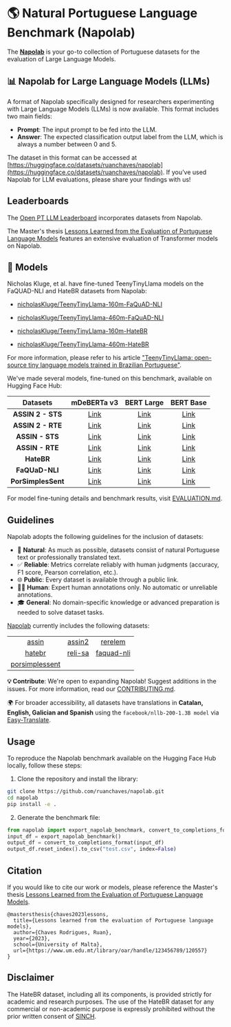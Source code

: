 # 🌎 Natural Portuguese Language Benchmark (Napolab)

The [**Napolab**](https://huggingface.co/datasets/ruanchaves/napolab) is your go-to collection of Portuguese datasets for the evaluation of Large Language Models.

## 📊 Napolab for Large Language Models (LLMs)

A format of Napolab specifically designed for researchers experimenting with Large Language Models (LLMs) is now available. This format includes two main fields:

* **Prompt**: The input prompt to be fed into the LLM.
* **Answer**: The expected classification output label from the LLM, which is always a number between 0 and 5.

The dataset in this format can be accessed at [https://huggingface.co/datasets/ruanchaves/napolab](https://huggingface.co/datasets/ruanchaves/napolab). If you’ve used Napolab for LLM evaluations, please share your findings with us!

## Leaderboards 

The [Open PT LLM Leaderboard](https://huggingface.co/spaces/eduagarcia/open_pt_llm_leaderboard) incorporates datasets from Napolab. 

The Master's thesis [Lessons Learned from the Evaluation of Portuguese Language Models](https://www.um.edu.mt/library/oar/handle/123456789/120557) features an extensive evaluation of Transformer models on Napolab.

## 🤖 Models

Nicholas Kluge, et al. have fine-tuned TeenyTinyLlama models on the FaQUAD-NLI and HateBR datasets from Napolab:

- [nicholasKluge/TeenyTinyLlama-160m-FaQuAD-NLI](https://huggingface.co/nicholasKluge/TeenyTinyLlama-160m-FaQuAD-NLI)

- [nicholasKluge/TeenyTinyLlama-460m-FaQuAD-NLI](https://huggingface.co/nicholasKluge/TeenyTinyLlama-460m-FaQuAD-NLI)

- [nicholasKluge/TeenyTinyLlama-160m-HateBR](https://huggingface.co/nicholasKluge/TeenyTinyLlama-160m-HateBR)

- [nicholasKluge/TeenyTinyLlama-460m-HateBR](https://huggingface.co/nicholasKluge/TeenyTinyLlama-460m-HateBR)

For more information, please refer to his article ["TeenyTinyLlama: open-source tiny language models trained in Brazilian Portuguese"](https://arxiv.org/abs/2401.16640).

We've made several models, fine-tuned on this benchmark, available on Hugging Face Hub:

| Datasets                     | mDeBERTa v3                                                                                                    | BERT Large                                                                                                    | BERT Base                                                                                                     |
|:----------------------------:|:--------------------------------------------------------------------------------------------------------------:|:-------------------------------------------------------------------------------------------------------------:|:--------------------------------------------------------------------------------------------------------------:|
| **ASSIN 2 - STS**            | [Link](https://huggingface.co/ruanchaves/mdeberta-v3-base-assin2-similarity)                                   | [Link](https://huggingface.co/ruanchaves/bert-large-portuguese-cased-assin2-similarity)                       | [Link](https://huggingface.co/ruanchaves/bert-base-portuguese-cased-assin2-similarity)                       |
| **ASSIN 2 - RTE**            | [Link](https://huggingface.co/ruanchaves/mdeberta-v3-base-assin2-entailment)                                  | [Link](https://huggingface.co/ruanchaves/bert-large-portuguese-cased-assin2-entailment)                       | [Link](https://huggingface.co/ruanchaves/bert-base-portuguese-cased-assin2-entailment)                       |
| **ASSIN - STS**              | [Link](https://huggingface.co/ruanchaves/mdeberta-v3-base-assin-similarity)                                   | [Link](https://huggingface.co/ruanchaves/bert-large-portuguese-cased-assin-similarity)                        | [Link](https://huggingface.co/ruanchaves/bert-base-portuguese-cased-assin-similarity)                        |
| **ASSIN - RTE**              | [Link](https://huggingface.co/ruanchaves/mdeberta-v3-base-assin-entailment)                                   | [Link](https://huggingface.co/ruanchaves/bert-large-portuguese-cased-assin-entailment)                        | [Link](https://huggingface.co/ruanchaves/bert-base-portuguese-cased-assin-entailment)                        |
| **HateBR**                   | [Link](https://huggingface.co/ruanchaves/mdeberta-v3-base-hatebr)                                             | [Link](https://huggingface.co/ruanchaves/bert-large-portuguese-cased-hatebr)                                 | [Link](https://huggingface.co/ruanchaves/bert-base-portuguese-cased-hatebr)                                  |
| **FaQUaD-NLI**               | [Link](https://huggingface.co/ruanchaves/mdeberta-v3-base-faquad-nli)                                         | [Link](https://huggingface.co/ruanchaves/bert-large-portuguese-cased-faquad-nli)                             | [Link](https://huggingface.co/ruanchaves/bert-base-portuguese-cased-faquad-nli)                              |
| **PorSimplesSent**           | [Link](https://huggingface.co/ruanchaves/mdeberta-v3-base-porsimplessent)                                     | [Link](https://huggingface.co/ruanchaves/bert-large-portuguese-cased-porsimplessent)                         | [Link](https://huggingface.co/ruanchaves/bert-base-portuguese-cased-porsimplessent)                          |


For model fine-tuning details and benchmark results, visit [EVALUATION.md](EVALUATION.md). 

## Guidelines

Napolab adopts the following guidelines for the inclusion of datasets:

* 🌿 **Natural**: As much as possible, datasets consist of natural Portuguese text or professionally translated text.
* ✅ **Reliable**: Metrics correlate reliably with human judgments (accuracy, F1 score, Pearson correlation, etc.).
* 🌐 **Public**: Every dataset is available through a public link.
* 👩‍🔧 **Human**: Expert human annotations only. No automatic or unreliable annotations.
* 🎓 **General**: No domain-specific knowledge or advanced preparation is needed to solve dataset tasks.

[Napolab](https://huggingface.co/datasets/ruanchaves/napolab) currently includes the following datasets:

| | | |
| :---: |  :---:  |  :---: |
|[assin](https://huggingface.co/datasets/assin) | [assin2](https://huggingface.co/datasets/assin2) | [rerelem](https://huggingface.co/datasets/ruanchaves/rerelem)|
|[hatebr](https://huggingface.co/datasets/ruanchaves/hatebr)| [reli-sa](https://huggingface.co/datasets/ruanchaves/reli-sa) | [faquad-nli](https://huggingface.co/datasets/ruanchaves/faquad-nli) |
|[porsimplessent](https://huggingface.co/datasets/ruanchaves/porsimplessent) | | |

**💡 Contribute**: We're open to expanding Napolab! Suggest additions in the issues. For more information, read our [CONTRIBUTING.md](CONTRIBUTING.md).

🌍 For broader accessibility, all datasets have translations in **Catalan, English, Galician and Spanish** using the `facebook/nllb-200-1.3B model` via [Easy-Translate](https://github.com/ikergarcia1996/Easy-Translate).

## Usage

To reproduce the Napolab benchmark available on the Hugging Face Hub locally, follow these steps:

1. Clone the repository and install the library:

```bash
git clone https://github.com/ruanchaves/napolab.git
cd napolab
pip install -e .
```

2. Generate the benchmark file:
   
```python
from napolab import export_napolab_benchmark, convert_to_completions_format
input_df = export_napolab_benchmark()
output_df = convert_to_completions_format(input_df)
output_df.reset_index().to_csv("test.csv", index=False)
```

## Citation

If you would like to cite our work or models, please reference the Master's thesis [Lessons Learned from the Evaluation of Portuguese Language Models](https://www.um.edu.mt/library/oar/handle/123456789/120557).

```
@mastersthesis{chaves2023lessons,
  title={Lessons learned from the evaluation of Portuguese language models},
  author={Chaves Rodrigues, Ruan},
  year={2023},
  school={University of Malta},
  url={https://www.um.edu.mt/library/oar/handle/123456789/120557}
}
```

## Disclaimer

The HateBR dataset, including all its components, is provided strictly for academic and research purposes. The use of the HateBR dataset for any commercial or non-academic purpose is expressly prohibited without the prior written consent of [SINCH](https://www.sinch.com/).

